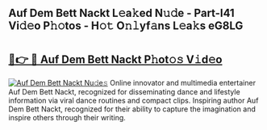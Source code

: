 ## Auf Dem Bett Nackt L𝚎a𝚔ed N𝚞𝚍e - Part-I41 Vi𝚍𝚎o P𝚑𝚘tos - H𝚘𝚝 O𝚗𝚕yf𝚊ns L𝚎a𝚔s eG8LG

# <h2><a href="http://kf4w3u.oniu.top/?m=Auf+Dem+Bett+Nackt">🔗👉 🔴 Auf Dem Bett Nackt P𝚑ot𝚘𝚜 V𝚒d𝚎o</a></h2>

[![Auf Dem Bett Nackt Nu𝚍e𝚜](https://i.imgur.com/0qMVB7G.gif)](http://kf4w3u.oniu.top/?m=Auf+Dem+Bett+Nackt)
Online innovator and multimedia entertainer Auf Dem Bett Nackt, recognized for disseminating dance and lifestyle information via viral dance routines and compact clips. Inspiring author Auf Dem Bett Nackt, recognized for their ability to capture the imagination and inspire others through their writing.  
